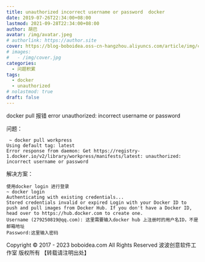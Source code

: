 ```yaml
---
title: unauthorized incorrect username or password  docker
date: 2019-07-26T22:34:00+08:00
lastmod: 2021-09-28T22:34:00+08:00
author: 胡巴
avatar: /img/avatar.jpeg
# authorlink: https://author.site
cover: https://blog-boboidea.oss-cn-hangzhou.aliyuncs.com/article/img/cover.jpg
# images:
#   - /img/cover.jpg
categories:
  - 问题积累
tags:
  - docker
  - unauthorized
# nolastmod: true
draft: false
---
```


docker pull 报错 error unauthorized: incorrect username or password

<!--more-->

问题：

     ~ docker pull workpress
    Using default tag: latest
    Error response from daemon: Get https://registry- 1.docker.io/v2/library/workpress/manifests/latest: unauthorized: incorrect username or password

解决方案：

    使用docker login 进行登录
    ~ docker login
    Authenticating with existing credentials...
    Stored credentials invalid or expired Login with your Docker ID to push and pull images from Docker Hub. If you don't have a Docker ID, head over to https://hub.docker.com to create one.
    Username (279250819@qq.com): 这里需要输入docker hub 上注册时的用户名ID，不是邮箱地址
    Password:这里输入密码

<!--declare-declare-->

Copyright &copy; 2017 - 2023 boboidea.com All Rights Reserved 波波创意软件工作室 版权所有 【转载请注明出处】
